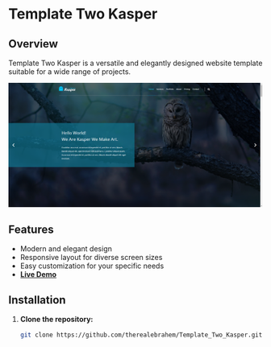 # Template Two Kasper

## Overview

Template Two Kasper is a versatile and elegantly designed website template suitable for a wide range of projects.

![Template Two Kasper Screenshot](https://github.com/EbrahemMordy/Template_Two_Kasper/blob/fcade10a750ff91e72aba0a2ddaf0f886f5f1641/kasper-Template-Two.png)

## Features

- Modern and elegant design
- Responsive layout for diverse screen sizes
- Easy customization for your specific needs
- [**Live Demo**](https://EbrahemMordy.github.io/Template_Two_Kasper/)

## Installation

1. **Clone the repository:**
   ```bash
   git clone https://github.com/therealebrahem/Template_Two_Kasper.git
